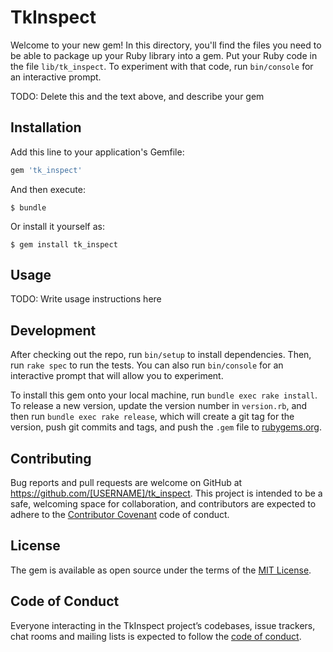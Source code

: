 # TkInspect

Welcome to your new gem! In this directory, you'll find the files you need to be able to package up your Ruby library into a gem. Put your Ruby code in the file `lib/tk_inspect`. To experiment with that code, run `bin/console` for an interactive prompt.

TODO: Delete this and the text above, and describe your gem

## Installation

Add this line to your application's Gemfile:

```ruby
gem 'tk_inspect'
```

And then execute:

    $ bundle

Or install it yourself as:

    $ gem install tk_inspect

## Usage

TODO: Write usage instructions here

## Development

After checking out the repo, run `bin/setup` to install dependencies. Then, run `rake spec` to run the tests. You can also run `bin/console` for an interactive prompt that will allow you to experiment.

To install this gem onto your local machine, run `bundle exec rake install`. To release a new version, update the version number in `version.rb`, and then run `bundle exec rake release`, which will create a git tag for the version, push git commits and tags, and push the `.gem` file to [rubygems.org](https://rubygems.org).

## Contributing

Bug reports and pull requests are welcome on GitHub at https://github.com/[USERNAME]/tk_inspect. This project is intended to be a safe, welcoming space for collaboration, and contributors are expected to adhere to the [Contributor Covenant](http://contributor-covenant.org) code of conduct.

## License

The gem is available as open source under the terms of the [MIT License](https://opensource.org/licenses/MIT).

## Code of Conduct

Everyone interacting in the TkInspect project’s codebases, issue trackers, chat rooms and mailing lists is expected to follow the [code of conduct](https://github.com/[USERNAME]/tk_inspect/blob/master/CODE_OF_CONDUCT.md).
